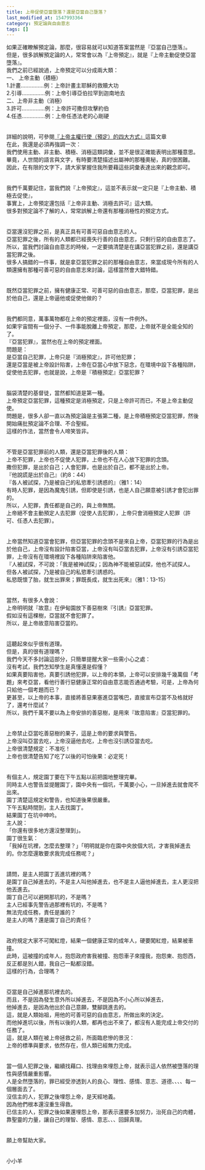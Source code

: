 ```yaml
---
title: 上帝促使亞當墮落？還是亞當自己墮落？
last_modified_at: 1547993364
category: 預定論與自由意志
tags: []
---
```


<p>如果正確瞭解預定論，那麼，很容易就可以知道答案當然是『亞當自己墮落』。<br/>但是，很多誤解預定論的人，常常會以為『上帝預定』，就是『上帝主動促使亞當墮落』。<br/><!--more-->我們之前已經說過，上帝預定可以分成兩大類：<br/>一、	上帝主動（積極）<br/>1.計畫……………例：上帝計畫主耶穌的救贖大功<br/>2.引導……………例：上帝引導亞伯拉罕到迦南地去<br/>二、上帝非主動（消極）<br/>3.許可……………例：上帝許可撒但攻擊約伯<br/>4.任憑……………例：上帝任憑法老的心剛硬<br/><br/><br/>詳細的說明，可參閱<a href="/posts/269193240" target="_blank">『上帝主權行使（預定）的四大方式』</a>這篇文章<br/>在此，我還是必須再強調一次：<br/>我們使用主動、非主動、積極、消極這類詞彙，並不是很正確能表明出那種意思。<br/>畢竟，人世間的語言與文字，有時要清楚描述出屬神的那種奧秘，真的很困難。<br/>因此，在有限的文字下，請大家掌握住我所要藉這些詞彙表達出來的觀念即可。<br/><br/><br/>我們千萬要記住，當我們說『上帝預定』，這並不表示就一定只是『上帝主動、積極去促使』，<br/>事實上，上帝預定還包括『上帝非主動、消極去許可』這大類。<br/>很多對預定論不了解的人，常常誤解上帝還有那種消極性的預定方式。<br/><br/><br/>亞當還沒犯罪之前，是真正具有可善可惡自由意志的人。<br/>亞當犯罪之後，所有的人類都已經喪失行善的自由意志，只剩行惡的自由意志了。<br/>所以，當我們討論自由意志的時候，一定要搞清楚是在講亞當犯罪之前，還是講亞當犯罪之後。<br/>很多人搞錯的一件事，就是拿亞當犯罪之前的那種自由意志，來當成現今所有的人類還擁有那種可善可惡的自由意志來討論，這樣當然會大錯特錯。<br/><br/><br/>既然亞當犯罪之前，擁有健康正常、可善可惡的自由意志，那麼，亞當犯罪，是出於他自己，還是上帝逼他或促使他做的？<br/><br/><br/>我們都同意，萬事萬物都在上帝的預定裡面，沒有一件例外。<br/>如果宇宙間有一個分子、一件事能脫離上帝預定，那麼，上帝就不是全能全知的了。<br/>『亞當犯罪』，當然也在上帝的預定裡面。<br/>問題是：<br/>是亞當自己犯罪，上帝只是『消極預定』，許可他犯罪；<br/>還是亞當是被上帝設計陷害，上帝在亞當心中放下惡念，在環境中設下各種陷阱，促使他去犯罪，也就是說，上帝是『積極預定』亞當犯罪？<br/><br/><br/>腦袋清楚的基督徒，當然都知道是第一種。<br/>上帝預定亞當犯罪，這種預定是消極預定，只是上帝許可而已，不是上帝主動促使。<br/>問題是，很多人卻一直以為預定論是主張第二種，是上帝積極預定亞當犯罪，然後開始痛批預定論不合理、不合聖經。<br/>這樣的作法，當然會令人啼笑皆非。<br/><br/><br/>不管是亞當犯罪前的人類，還是亞當犯罪後的人類：<br/>上帝不犯罪，上帝也不促使人犯罪，上帝也不在人心放下犯罪的念頭。<br/>撒但犯罪，是出於自己；人會犯罪，也是出於自己，都不是出於上帝。<br/>『他說謊是出於自己』（約8：44）<br/>『各人被試探，乃是被自己的私慾牽引誘惑的』（雅1：14）<br/>有時人犯罪，是因為魔鬼引誘，但即使是引誘，也是人自己願意被引誘才會犯出罪的。<br/>所以，人犯罪，責任都是自己的，與上帝無關。<br/>上帝絕不會主動預定人去犯罪（促使人去犯罪），上帝只會消極預定人犯罪（許可、任憑人去犯罪）。<br/><br/><br/>上帝當然知道亞當會犯罪，但亞當犯罪的念頭不是來自上帝，亞當犯罪的行為是出於他自己，上帝沒有設計陷害亞當，上帝沒有叫亞當去犯罪，上帝沒有引誘亞當犯罪，上帝沒有在環境裡設下各種陷阱來陷害他。<br/>『人被試探，不可說：「我是被神試探」；因為神不能被惡試探，他也不試探人。<br/>但各人被試探，乃是被自己的私慾牽引誘惑的。<br/>私慾既懷了胎，就生出罪來；罪既長成，就生出死來』（雅1：13-15）<br/><br/><br/>當然，有很多人會說：<br/>上帝明明就『故意』在伊甸園放下善惡樹來『引誘』亞當犯罪。<br/>假如沒有這棵樹，亞當就不會犯罪了。<br/>所以，是上帝故意陷害亞當的。<br/><br/><br/>這聽起來似乎很有道理。<br/>但是，真的很有道理嗎？<br/>我們今天不多討論這部分，只簡單提醒大家一些需小心之處：<br/>沒有考試，我們怎知學生是真懂還是假懂？<br/>如果真要陷害他，真要引誘他犯罪，以上帝的本領，上帝可以安排幾千幾萬個「考題」來考亞當，看他行善行惡健康正常的自由意志能否通過考驗，可是，上帝為何只給他一個考題而已？<br/>更甚至，以上帝的本事，直接將善惡果塞進亞當嘴巴，直接宣布亞當不及格就好了，還考什麼試？<br/>所以，我們千萬不要以為上帝安排的善惡樹，是用來『故意陷害』亞當犯罪的。<br/><br/><br/>上帝禁止亞當吃善惡樹的果子，這是上帝的要求與警告。<br/>上帝沒叫亞當去吃，上帝沒逼他去吃，上帝也沒引誘亞當去吃。<br/>上帝很清楚規定：不准吃！<br/>上帝也很清楚告知了吃了以後的可怕後果：必定死！<br/><br/><br/>有個主人，規定園丁要在下午五點以前把園地整理完畢。<br/>同時主人也警告並提醒園丁，園中央有一個坑，千萬要小心，一旦掉進去就會爬不出來。<br/>園丁清楚這規定和警告，也知道後果很嚴重。<br/>下午五點時間到，主人去找園丁。<br/>結果園丁在坑中呻吟。<br/>主人說：<br/>「你還有很多地方還沒整理到」。<br/>園丁很生氣：<br/>「我掉在坑裡，怎麼去整理？」「明明就是你在園中央放個大坑，才害我掉進去的。你怎麼還敢要求我完成任務呢？」<br/><br/><br/>請問，是主人把園丁丟進坑裡的嗎？<br/>是園丁自己掉進去的，不是主人叫他掉進去，也不是主人逼他掉進去，主人更沒把他丟進去。<br/>園丁自己可以避開那坑的，不是嗎？<br/>主人已經事先警告過那裡有坑的，不是嗎？<br/>無法完成任務，責任是誰的？<br/>是主人的嗎？還是園丁自己的責任？<br/><br/><br/>政府規定大家不可闖紅燈，結果一個健康正常的成年人，硬要闖紅燈，結果被車撞。<br/>此時，這被撞的成年人，抱怨政府害我被撞、抱怨車子來撞我，抱怨東、抱怨西，反正都是別人錯，我自己一點都沒錯。<br/>這樣的行為，合理嗎？<br/><br/><br/>亞當是自己掉進那坑裡去的。<br/>而且，不是因為發生意外所以掉進去，不是因為不小心所以掉進去，<br/>他掉進去，是因為他出於自己意願，雙腳跳進去的。<br/>這，就是人類始祖，用他的可善可惡的自由意志，所做出來的決定。<br/>而他掉進坑以後，所有以後的人類，都再也出不來了，都沒有人能完成上帝交付的任務了。<br/>這，就是人類在被上帝拯救之前，所面臨悲慘的景況：<br/>上帝的標準與要求，依然存在，但人類已經無力完成。<br/><br/><br/>當一個人犯罪之後，繼續找藉口、找理由來埋怨上帝，就表示這人依然被墮落的理性與感情嚴重影響。<br/>人是全然墮落的，罪已經受滲透到人的良心、理性、感情、意志、道德、、、、每一個層面去了。<br/>沒信主的人，犯罪之後埋怨上帝，是天經地義。<br/>因為他們根本還沒重生得救。<br/>已信主的人，犯罪之後如果還埋怨上帝，那表示還要多加努力，治死自己的肉體，靠聖靈的力量，讓自己的理智、感情、意志、、、回歸真理。<br/><br/><br/>願上帝幫助大家。<br/><br/><br/>小小羊<br/><br/></p><p> </p><br/><br/>